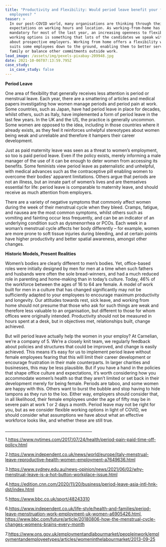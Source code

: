 ```yaml
---
title: "Productivity and Flexibility: Would period leave benefit your female
  employees? "
teaser: >
  In our post-COVID world, many organisations are thinking through their
  expectations on working hours and location. As working-from-home has been
  mandatory for most of the last year, an increasing openness to flexible
  working options is something that lots of the candidates we speak with ask
  about prospective employers. Working from home offers a flexibility which
  suits some employees down to the ground, enabling them to better serve their
  family or balance other commitments outside work. 
lead_image: /assets/img/pexels-pixabay-209948.jpg
date: 2021-10-06T07:13:59.795Z
case_study:
  is_case_study: false
---
```

**Period Leave**

One area of flexibility that generally receives less attention is period or menstrual leave. Each year, there are a smattering of articles and medical papers investigating how women manage periods and period pain at work. Some countries, such as Japan, have had period leave in place for decades,  whilst others, such as Italy, have implemented a form of period leave in the last few years.  In the UK and the US, the practice is generally uncommon. Some women are opposed to the idea, including in those countries where it already exists, as they feel it reinforces unhelpful stereotypes about women being weak and unreliable and therefore it hampers their career development.  

Just as paid maternity leave was seen as a threat to women’s employment, so too is paid period leave. Even if the policy exists, merely informing a male manager of the use of it can be enough to deter women from accessing its benefits.  Some feminists view period leave as paternalistic and unhelpful, with medical advances such as the contraceptive pill enabling women to overcome their bodies’ apparent limitations. Others argue that periods are not an illness, but an innate part of women’s lives and are themselves essential for life: period leave is comparable to maternity leave, and should receive as much attention from employers. 

There are a variety of negative symptoms that commonly affect women during the week of their menstrual cycle when they bleed. Cramps, fatigue, and nausea are the most common symptoms, whilst others such as vomiting and fainting occur less frequently, and can be an indicator of an underlying condition such as dysmenorrhea or PCOs. Each week in a woman’s menstrual cycle affects her body differently – for example, women are more prone to soft tissue injuries during bleeding,  and at certain points have higher productivity and better spatial awareness, amongst other changes.

**Historic Models, Present Realities**

Women’s bodies are clearly different to men’s bodies. Yet, office-based roles were initially designed by men for men at a time when such fathers and husbands were often the sole bread-winners, and had a much reduced role in parenting and home-making than in today’s culture. Today, 46% of the workforce between the ages of 16 to 64 are female.  A model of work built for men in a culture that has changed significantly may not be sufficiently adapted to your employees to encourage maximum productivity and longevity. Our attitudes towards rest, sick leave, and working from home should not presume that those who ask for such things are weak and therefore less valuable to an organisation, but different to those for whom offices were originally intended. Productivity should not be measured in hours spent at a desk, but in objectives met, relationships built, change achieved.

But will period leave actually help the women in your employ? At Carnelian, we’re a company of 5. We’re a closely knit team, we regularly feedback about policies and structures that could be improved, and change is easily achieved. This means it’s easy for us to implement period leave without female employees fearing that this will limit their career development or encourage frustration in their male counterparts. In larger charities and businesses, this may be less plausible. But if you have a hand in the policies that shape office culture and expectations, it’s worth considering how you accommodate women’s health so that they aren’t limited or set back in their development merely for being female. Periods are taboo, and some women are happy with this. Others want to burst the bubble and stop having to hide tampons as they run to the loo. Either way, employers should consider that, in all likelihood, their female employees under the age of fifty may be in severe pain at work 1 or 2 days a month. Period leave may not be right for you, but as we consider flexible working options in light of COVID, we should consider what assumptions we have about what an effective workforce looks like, and whether these are still true.

\_\_\_\_\_\_\_\_\_\_\_\_\_\_\_\_\_\_\_\_\_\_\_\_\_\_\_\_\_\_\_\_\_\_\_\_\_\_\_\_\_\_\_\_

1.<https://www.nytimes.com/2017/07/24/health/period-pain-paid-time-off-policy.html>

2.<https://www.independent.co.uk/news/world/europe/italy-menstrual-leave-reproductive-health-women-employment-a7649636.html>

3.<https://www.sydney.edu.au/news-opinion/news/2021/06/02/why-menstrual-leave-is-a-hot-button-workplace-issue.html>

4.<https://edition.cnn.com/2020/11/20/business/period-leave-asia-intl-hnk-dst/index.html>

5.<https://www.bbc.co.uk/sport/48243310>

6.<https://www.independent.co.uk/life-style/health-and-families/period-leave-menstruation-work-employment-uk-women-a6905426.html>, <https://www.bbc.com/future/article/20180806-how-the-menstrual-cycle-changes-womens-brains-every-month>  

7.<https://www.ons.gov.uk/employmentandlabourmarket/peopleinwork/employmentandemployeetypes/articles/womeninthelabourmarket/2013-09-25>